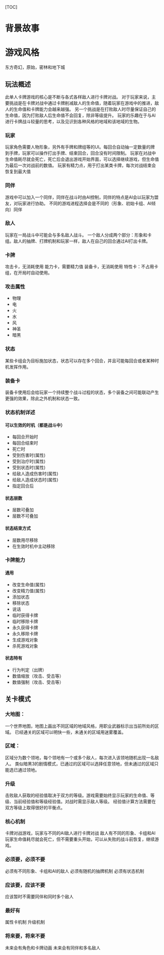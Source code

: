 [TOC]

# 背景故事


# 游戏风格
东方奇幻，原始，密林和地下城

## 玩法概述
此单人卡牌游戏的核心是不断与各式各样敌人进行卡牌对战。
对于玩家来说，主要挑战是在卡牌对战中通过卡牌削减敌人的生命值，随着玩家在游戏中的推进，敌人的生命值和卡牌能力会越来越强。
另一个挑战是在打败敌人时尽量保证自己的生命值，因为打败敌人后生命值不会回复，除非等级提升。
玩家的乐趣在于与AI进行卡牌战斗较量的思考，以及见识到各种风格的地域和该地域的生物。

### 玩家
玩家角色需要人物形象，另外有手牌和牌组等的UI。每回合自动抽一定数量的牌到手牌，玩家可以操作打出手牌、结束回合，回合没有时间限制。
玩家在对战中生命值耗尽就会死亡，死亡后会退出游戏开始界面，可以选择继续游戏，但生命值为最后一次对战前的数值。
玩家有精力点，用于打出某类卡牌，每次对战结束会恢复到最大值

### 同伴
游戏中可以加入一个同伴，同伴在战斗时由AI控制，同伴的特点是AI会以玩家为盟友，对玩家进行协助。
不同的游戏进程选择会是不同的（形象、初始卡组、AI倾向）同伴

### 敌人
玩家在一局战斗中可能会与多名敌人战斗。
一个敌人分成两个部分：形象和卡组。敌人的抽牌、打牌机制和玩家一样，敌人在自己的回合通过AI打出卡牌。

### 卡牌
攻击卡，无消耗使用
能力卡，需要精力值
装备卡，无消耗使用
特性卡：不占用卡组，在开局时自动使用。

### 攻击属性
- 物理
- 电
- 火
- 水
- 风
- 神圣
- 暗黑

### 状态
某些卡组会为目标施加状态，状态可以存在多个回合，并且可能每回合或者某种时机发挥作用。

### 装备卡  
装备卡使用后会给玩家一个持续整个战斗过程的状态，多个装备之间可能联动产生更强的效果，除此之外机制和状态一致。

### 状态机制详述
#### 可以生效的时机（都是战斗中）
- 每回合开始时
- 每回合结束时
- 死亡时
- 受到伤害时(属性)
- 受到治疗时(属性)
- 受到状态时(属性)
- 给敌人造成伤害时(属性)
- 给敌人造成状态时(属性)
- 指定回合后
#### 状态层数
- 层数可叠加
- 层数不可叠加
#### 状态结束方式
- 层数用尽移除
- 在生效时机中主动移除

### 卡牌能力
#### 通用
- 改变生命值(属性)
- 改变精力值(属性)
- 添加状态
- 移除状态
- 说话
- 临时获得卡牌
- 临时移除卡牌
- 永久获得卡牌
- 永久移除卡牌
- 生成游戏对象
- 杀死游戏对象
#### 状态特有
- 行为判定（出牌）
- 数值缩放（攻击、受击等）
- 数值强制（攻击、受击等）

## 关卡模式

### 大地图：
一个世界地图，地图上画出不同区域的地域风格，用职业武器标示出当前所处的区域。
已经通关的区域可以明快一些，未通关的区域用迷雾覆盖。

### 区域：
区域分为数个领地，每个领地有一个或多个敌人，每次进入该领地随机出现一名敌人。
类似暗黑3的剧情模式，已通过的区域可以选择任意领地，但未通过的区域只能选已通过领地。

### 升级
击败敌人获取的经验值取决于双方的等级。游戏需要始终显示玩家的生命值、等级、当前经验值和等级经验值。对战时需显示敌人等级。
经验值计算方法需要在双方等级上取得很好的平衡点。


### 核心机制
卡牌对战游戏，玩家与不同的AI敌人进行卡牌对战
敌人有不同的形象、卡组和AI
玩家生命值耗尽就会死亡，但不需要重头开始，可以从失败的战斗前恢复，继续游戏。

### 必须要，必须不要
必须有不同形象、卡组和AI的敌人
必须有随机的抽牌机制
必须有状态机制


### 应该要，应该不要
应该暂时不需要同伴和同时多个敌人

### 最好有
属性卡机制
升级机制

### 将来要，将来不要
未来会有角色和卡牌动画
未来会有同伴和多名敌人